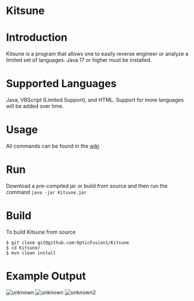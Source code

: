 # Kitsune

# Introduction
Kitsune is a program that allows one to easily reverse engineer or analyze a limited set of languages.
Java 17 or higher must be installed.

# Supported Languages
Java, VBScript (Limited Support), and HTML.
Support for more languages will be added over time.

# Usage
All commands can be found in the [wiki](https://github.com/OpticFusion1/Kitsune/wiki)

# Run
Download a pre-compiled jar or build from source and then run the command `java -jar Kitsune.jar`

# Build
To build Kitsune from source
```
$ git clone git@github.com:OpticFusion1/Kitsune
$ cd Kitsune/
$ mvn clean install
```

# Example Output

![unknown](https://user-images.githubusercontent.com/37254722/196303016-d5de5e7c-e16a-4caa-92a5-f34d0cc5baa5.png)
![unknown](https://user-images.githubusercontent.com/37254722/196303029-3f5719f7-20a2-47ba-ae71-7f50f3fe2add.png)
![unknown2](https://user-images.githubusercontent.com/37254722/196303030-6d7eec9a-94be-44a0-b01b-d65b4a846f76.png)
